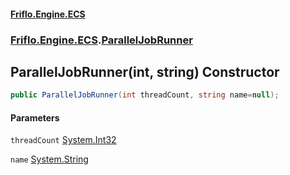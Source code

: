 #### [Friflo.Engine.ECS](index.md#'index')
### [Friflo.Engine.ECS](Friflo.Engine.ECS.md#'Friflo.Engine.ECS').[ParallelJobRunner](ParallelJobRunner.md#'Friflo.Engine.ECS.ParallelJobRunner')

## ParallelJobRunner(int, string) Constructor

```csharp
public ParallelJobRunner(int threadCount, string name=null);
```
#### Parameters

<a name='Friflo.Engine.ECS.ParallelJobRunner.ParallelJobRunner(int,string).threadCount'></a>

`threadCount` [System.Int32](https://docs.microsoft.com/en-us/dotnet/api/System.Int32#'System.Int32')

<a name='Friflo.Engine.ECS.ParallelJobRunner.ParallelJobRunner(int,string).name'></a>

`name` [System.String](https://docs.microsoft.com/en-us/dotnet/api/System.String#'System.String')